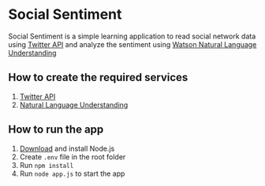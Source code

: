 # Social Sentiment

Social Sentiment is a simple learning application to read social network data using [Twitter API](https://developer.twitter.com/) and analyze the sentiment using [Watson Natural Language Understanding](https://console.bluemix.net/apidocs/natural-language-understanding)

## How to create the required services
1. [Twitter API](https://developer.twitter.com/en/apps/create)
2. [Natural Language Understanding](https://console.bluemix.net/catalog/services/natural-language-understanding)


## How to run the app
1. [Download](https://nodejs.org/en/download/) and install Node.js
2. Create `.env` file in the root folder
3. Run `npm install` 
4. Run `node app.js` to start the app
